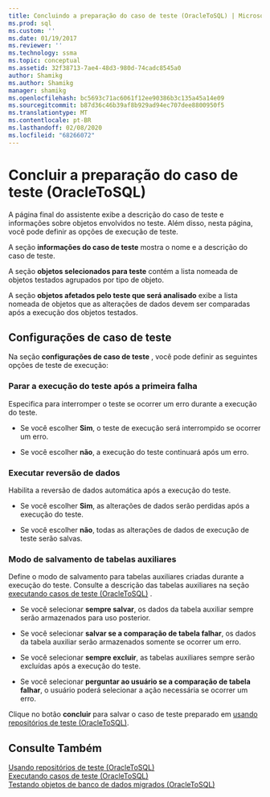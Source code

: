 ```yaml
---
title: Concluindo a preparação do caso de teste (OracleToSQL) | Microsoft Docs
ms.prod: sql
ms.custom: ''
ms.date: 01/19/2017
ms.reviewer: ''
ms.technology: ssma
ms.topic: conceptual
ms.assetid: 32f38713-7ae4-48d3-980d-74cadc8545a0
author: Shamikg
ms.author: Shamikg
manager: shamikg
ms.openlocfilehash: bc5693c71ac6061f12ee90386b3c135a45a14e09
ms.sourcegitcommit: b87d36c46b39af8b929ad94ec707dee8800950f5
ms.translationtype: MT
ms.contentlocale: pt-BR
ms.lasthandoff: 02/08/2020
ms.locfileid: "68266072"
---
```

# <a name="finishing-test-case-preparation-oracletosql"></a>Concluir a preparação do caso de teste (OracleToSQL)
A página final do assistente exibe a descrição do caso de teste e informações sobre objetos envolvidos no teste. Além disso, nesta página, você pode definir as opções de execução de teste.  
  
A seção **informações do caso de teste** mostra o nome e a descrição do caso de teste.  
  
A seção **objetos selecionados para teste** contém a lista nomeada de objetos testados agrupados por tipo de objeto.  
  
A seção **objetos afetados pelo teste que será analisado** exibe a lista nomeada de objetos que as alterações de dados devem ser comparadas após a execução dos objetos testados.  
  
## <a name="test-case-settings"></a>Configurações de caso de teste  
Na seção **configurações de caso de teste** , você pode definir as seguintes opções de teste de execução:  
  
### <a name="stop-test-execution-after-first-failure"></a>Parar a execução do teste após a primeira falha  
Especifica para interromper o teste se ocorrer um erro durante a execução do teste.  
  
-   Se você escolher **Sim**, o teste de execução será interrompido se ocorrer um erro.  
  
-   Se você escolher **não**, a execução do teste continuará após um erro.  
  
### <a name="perform-data-rollback"></a>Executar reversão de dados  
Habilita a reversão de dados automática após a execução do teste.  
  
-   Se você escolher **Sim**, as alterações de dados serão perdidas após a execução do teste.  
  
-   Se você escolher **não**, todas as alterações de dados de execução de teste serão salvas.  
  
### <a name="auxiliary-tables-saving-mode"></a>Modo de salvamento de tabelas auxiliares  
Define o modo de salvamento para tabelas auxiliares criadas durante a execução do teste. Consulte a descrição das tabelas auxiliares na seção [executando casos de teste &#40;OracleToSQL&#41;](../../ssma/oracle/running-test-cases-oracletosql.md) .  
  
-   Se você selecionar **sempre salvar**, os dados da tabela auxiliar sempre serão armazenados para uso posterior.  
  
-   Se você selecionar **salvar se a comparação de tabela falhar**, os dados da tabela auxiliar serão armazenados somente se ocorrer um erro.  
  
-   Se você selecionar **sempre excluir**, as tabelas auxiliares sempre serão excluídas após a execução do teste.  
  
-   Se você selecionar **perguntar ao usuário se a comparação de tabela falhar**, o usuário poderá selecionar a ação necessária se ocorrer um erro.  
  
Clique no botão **concluir** para salvar o caso de teste preparado em [usando repositórios de teste (OracleToSQL)](https://msdn.microsoft.com/f941cce4-d3e3-4aeb-a88a-4f101a97a9f4).  
  
## <a name="see-also"></a>Consulte Também  
[Usando repositórios de teste &#40;OracleToSQL&#41;](../../ssma/oracle/using-test-repositories-oracletosql.md)  
[Executando casos de teste &#40;OracleToSQL&#41;](../../ssma/oracle/running-test-cases-oracletosql.md)  
[Testando objetos de banco de dados migrados &#40;OracleToSQL&#41;](../../ssma/oracle/testing-migrated-database-objects-oracletosql.md)  
  
